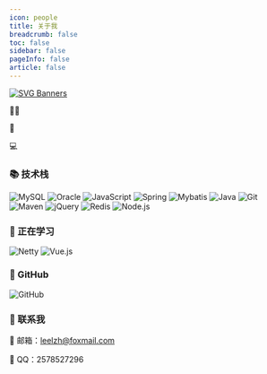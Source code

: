 ```yaml
---
icon: people
title: 关于我
breadcrumb: false
toc: false
sidebar: false
pageInfo: false
article: false
---
```

[![SVG Banners](https://svg-banners.vercel.app/api?type=origin&text1=Hello%20World!%20😜&width=800&height=400)](https://github.com/Akshay090/svg-banners)

👨‍💻

🌱

💻

### 📚 技术栈
![MySQL](https://img.shields.io/badge/MySQL-black?logo=mysql) ![Oracle](https://img.shields.io/badge/Oracle-black?logo=oracle) ![JavaScript](https://img.shields.io/badge/JavaScript-black?logo=javascript) ![Spring](https://img.shields.io/badge/Spring-black?logo=spring) ![Mybatis](https://img.shields.io/badge/Mybatis-black?logo=mybatis) ![Java](https://img.shields.io/badge/Java-black?logo=java) ![Git](https://img.shields.io/badge/Git-black?logo=git) ![Maven](https://img.shields.io/badge/Maven-black?logo=apachemaven) ![jQuery](https://img.shields.io/badge/jQuery-black?logo=jquery) ![Redis](https://img.shields.io/badge/Redis-black?logo=redis) ![Node.js](https://img.shields.io/badge/Node.js-black?logo=nodedotjs) 


### 🚀 正在学习
![Netty](https://img.shields.io/badge/Netty-black?logo=netty) ![Vue.js](https://img.shields.io/badge/Vue.js-black?logo=vuedotjs) 
### 🌈 GitHub
![GitHub](http://github-profile-summary-cards.vercel.app/api/cards/profile-details?username=leekihom&theme=github)

### 💬 联系我

📮 邮箱：<a href="mailto:leelzh@foxmail.com" style="text-decoration: none">leelzh@foxmail.com</a>

🐧 QQ：<a href="tencent://message/?uin=undefined&amp;Site=&amp;Menu=yes" style="text-decoration: none">2578527296</a>

